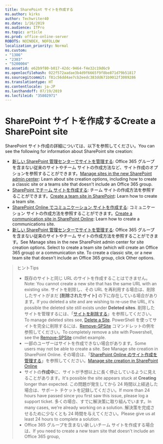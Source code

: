 ```yaml
---
title: SharePoint サイトを作成する
ms.author: kirks
author: Techwriter40
ms.date: 1/16/2019
ms.audience: ITPro
ms.topic: article
ms.prod: office-online-server
ROBOTS: NOINDEX, NOFOLLOW
localization_priority: Normal
ms.custom:
- "1386"
- "2303"
- "5200004"
ms.assetid: e62b9f80-b017-42dc-9464-f4e32c19d6c9
ms.openlocfilehash: 022f572aadae3b4d9f6665f9f8be871d79b51817
ms.sourcegitcommit: f81c56dd4ae7cb2eedc383dd671b9012f3089286
ms.translationtype: HT
ms.contentlocale: ja-JP
ms.lasthandoff: 07/19/2019
ms.locfileid: "35802971"
---
```

# <a name="create-a-sharepoint-site"></a><span data-ttu-id="9f6f8-102">SharePoint サイトを作成する</span><span class="sxs-lookup"><span data-stu-id="9f6f8-102">Create a SharePoint site</span></span>

<span data-ttu-id="9f6f8-103">SharePoint サイト作成の詳細については、以下を参照してください。</span><span class="sxs-lookup"><span data-stu-id="9f6f8-103">You can see the following for information about SharePoint site creation:</span></span>
- <span data-ttu-id="9f6f8-104">[新しい SharePoint 管理センターでサイトを管理する](https://docs.microsoft.com/sharepoint/manage-site-creation): Office 365 グループを含まない従来のサイトやチーム サイトの作成方法など、サイト作成のオプションを参照することができます。</span><span class="sxs-lookup"><span data-stu-id="9f6f8-104">[Manage sites in the new SharePoint admin center](https://docs.microsoft.com/sharepoint/manage-site-creation): Learn about site creation options, including how to create a classic site or a teams site that doesn't include an Office 365 group.</span></span>
- <span data-ttu-id="9f6f8-105">[SharePoint でチーム サイトを作成する](https://support.office.com/article/create-a-team-site-in-sharepoint-ef10c1e7-15f3-42a3-98aa-b5972711777d?ui=en-US&amp;rs=en-US&amp;ad=US): チーム サイトの作成方法を参照することができます。</span><span class="sxs-lookup"><span data-stu-id="9f6f8-105">[Create a team site in SharePoint](https://support.office.com/article/create-a-team-site-in-sharepoint-ef10c1e7-15f3-42a3-98aa-b5972711777d?ui=en-US&amp;rs=en-US&amp;ad=US): Learn how to create a team site.</span></span>
- <span data-ttu-id="9f6f8-106">[SharePoint Online でコミュニケーション サイトを作成する](https://support.office.com/article/7fb44b20-a72f-4d2c-9173-fc8f59ba50eb): コミュニケーション サイトの作成方法を参照することができます。</span><span class="sxs-lookup"><span data-stu-id="9f6f8-106">[Create a communication site in SharePoint Online](https://support.office.com/article/7fb44b20-a72f-4d2c-9173-fc8f59ba50eb): Learn how to create a communications site.</span></span>
- <span data-ttu-id="9f6f8-107">[新しい SharePoint 管理センターでサイトを管理する](https://docs.microsoft.com/sharepoint/manage-sites-in-new-admin-center#create-a-site): Office 365 グループを含まない従来のサイトやチーム サイトの作成方法を参照することができます。</span><span class="sxs-lookup"><span data-stu-id="9f6f8-107">See Manage sites in the new SharePoint admin center for site creation options. Select to create a team site (which will create an Office 365 group) or a communication site. To create a classic site, or a new team site that doesn't include an Office 365 group, click Other options.</span></span>


  
> <span data-ttu-id="9f6f8-108">ヒント</span><span class="sxs-lookup"><span data-stu-id="9f6f8-108">Tips</span></span>
> - <span data-ttu-id="9f6f8-109">既存のサイトと同じ URL のサイトを作成することはできません。</span><span class="sxs-lookup"><span data-stu-id="9f6f8-109">Note: You cannot create a new site that has the same URL with an existing site.</span></span> <span data-ttu-id="9f6f8-110">サイトを削除し、その URL を再利用する場合は、削除したサイトがまだ **[削除されたサイト]** の下に存在している場合があります。</span><span class="sxs-lookup"><span data-stu-id="9f6f8-110">If you deleted a site and are wishing to re-use the URL, it's possible the deleted site still exists under **Deleted sites**.</span></span> <span data-ttu-id="9f6f8-111">削除したサイトを管理するには、「[サイトを削除する](https://docs.microsoft.com/sharepoint/manage-sites-in-new-admin-center#delete-a-site)」を参照してください。</span><span class="sxs-lookup"><span data-stu-id="9f6f8-111">To manage deleted sites see, [Delete a Site](https://docs.microsoft.com/sharepoint/manage-sites-in-new-admin-center#delete-a-site).</span></span> <span data-ttu-id="9f6f8-112">PowerShell を使ってサイトを完全に削除するには、[Remove-SPSite](https://docs.microsoft.com/sharepoint/manage-sites-in-new-admin-center#delete-a-site) コマンドレットの例を参照してください。</span><span class="sxs-lookup"><span data-stu-id="9f6f8-112">To completely remove a site with Powershell, see the [Remove-SPSite](https://docs.microsoft.com/sharepoint/manage-sites-in-new-admin-center#delete-a-site) cmdlet example.</span></span>
> - <span data-ttu-id="9f6f8-113">一部のユーザーはサイトを作成できない場合があります。</span><span class="sxs-lookup"><span data-stu-id="9f6f8-113">Some users may not be able to create a site. See Manage site creation in SharePoint Online.</span></span> <span data-ttu-id="9f6f8-114">その場合は、「[SharePoint Online のサイト作成を管理する](https://docs.microsoft.com/sharepoint/manage-site-creation)」を参照してください。</span><span class="sxs-lookup"><span data-stu-id="9f6f8-114">[Manage site creation in SharePoint Online](https://docs.microsoft.com/sharepoint/manage-site-creation)</span></span>
> - <span data-ttu-id="9f6f8-115">サイトの**作成中**に、サイトが予想以上に長く停止しているように見えることがあります。</span><span class="sxs-lookup"><span data-stu-id="9f6f8-115">It's possible the site appears stuck at **Creating** longer than expected.</span></span> <span data-ttu-id="9f6f8-116">この問題が発生してから 24 時間以上経過した場合は、サポート チケットを記録してください。</span><span class="sxs-lookup"><span data-stu-id="9f6f8-116">If more than 24 hours have passed since you first saw this issue, please log a support ticket.</span></span> <span data-ttu-id="9f6f8-117">多くの場合、すでに解決策に取り組んでいます。</span><span class="sxs-lookup"><span data-stu-id="9f6f8-117">In many cases, we're already working on a solution.</span></span> <span data-ttu-id="9f6f8-118">解決策を完成させるために少なくとも 24 時間を与えてください。</span><span class="sxs-lookup"><span data-stu-id="9f6f8-118">Please give us at least 24 hours to complete a solution.</span></span>
> - <span data-ttu-id="9f6f8-119">Office 365 グループを含まない新しいチーム サイトを作成する場合は、</span><span class="sxs-lookup"><span data-stu-id="9f6f8-119">If you need to create a new team site that doesn't include an Office 365 group,</span></span> 


